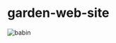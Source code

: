 # garden-web-site
![babin](https://user-images.githubusercontent.com/119044772/205688651-4e5097c7-ccdd-4dc6-a321-33207c6155dd.jpg)
